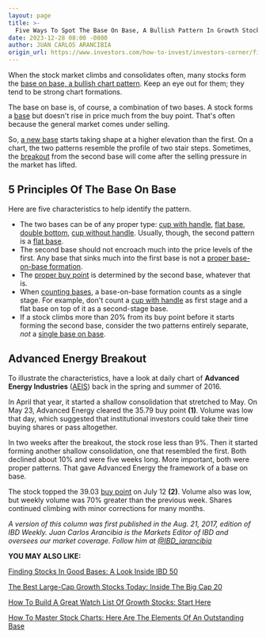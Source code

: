 ```yaml
---
layout: page
title: >-
  Five Ways To Spot The Base On Base, A Bullish Pattern In Growth Stocks
date: 2023-12-28 08:00 -0800
author: JUAN CARLOS ARANCIBIA
origin_url: https://www.investors.com/how-to-invest/investors-corner/five-ways-to-spot-the-bullish-base-on-base-stock-pattern/
---
```


When the stock market climbs and consolidates often, many stocks form the [base on base, a bullish chart pattern](https://www.investors.com/how-to-invest/investors-corner/charts-101-how-the-base-on-base-etches-superb-stock-gains/). Keep an eye out for them; they tend to be strong chart formations.

The base on base is, of course, a combination of two bases. A stock forms a [base](https://www.investors.com/how-to-invest/investors-corner/how-to-trade-stocks-base-stock-charts/) but doesn't rise in price much from the buy point. That's often because the general market comes under selling.

So, [a new base](https://www.investors.com/how-to-invest/investors-corner/how-to-trade-stocks-base-stock-charts/) starts taking shape at a higher elevation than the first. On a chart, the two patterns resemble the profile of two stair steps. Sometimes, the [breakout](https://www.investors.com/how-to-invest/investors-corner/what-is-stock-breakout/) from the second base will come after the selling pressure in the market has lifted.

## 5 Principles Of The Base On Base

Here are five characteristics to help identify the pattern.

- The two bases can be of any proper type: [cup with handle](https://www.investors.com/how-to-invest/investors-corner/the-basics-how-to-analyze-a-stocks-cup-with-handle/), [flat base](https://www.investors.com/how-to-invest/investors-corner/flat-base-stock-dollar-tree-breakout/), [double bottom](https://www.investors.com/how-to-invest/investors-corner/what-is-double-bottom-base-biotech-stocks/), [cup without handle](https://www.investors.com/how-to-invest/investors-corner/corner-cup-without-handle/). Usually, though, the second pattern is a [flat base](https://www.investors.com/how-to-invest/investors-corner/chart-patterns-flat-base-dull-trade-positive-action/).
- The second base should not encroach much into the price levels of the first. Any base that sinks much into the first base is not a [proper base-on-base formation](https://www.investors.com/how-to-invest/investors-corner/charts-101-how-the-base-on-base-etches-superb-stock-gains/).
- The [proper buy point](https://www.investors.com/how-to-invest/investors-corner/chart-reading-basics-how-a-buy-point-marks-a-time-of-opportunity/) is determined by the second base, whatever that is.
- When [counting bases](https://www.investors.com/how-to-invest/investors-corner/this-medical-hot-rod-peaked-in-2008-after-5-bases-can-it-lead-stocks-again/), a base-on-base formation counts as a single stage. For example, don't count a [cup with handle](https://www.investors.com/how-to-invest/investors-corner/how-to-buy-stocks-cup-with-handle-base-alibaba-stock-buy-point/) as first stage and a flat base on top of it as a second-stage base.
- If a stock climbs more than 20% from its buy point before it starts forming the second base, consider the two patterns entirely separate, _not_ a [single base on base](https://www.investors.com/how-to-invest/investors-corner/charts-101-how-the-base-on-base-etches-superb-stock-gains/).

## Advanced Energy Breakout

To illustrate the characteristics, have a look at daily chart of **Advanced Energy Industries** ([AEIS](https://research.investors.com/quote.aspx?symbol=AEIS)) back in the spring and summer of 2016.

In April that year, it started a shallow consolidation that stretched to May. On May 23, Advanced Energy cleared the 35.79 buy point **(1)**. Volume was low that day, which suggested that institutional investors could take their time buying shares or pass altogether.

In two weeks after the breakout, the stock rose less than 9%. Then it started forming another shallow consolidation, one that resembled the first. Both declined about 10% and were five weeks long. More important, both were proper patterns. That gave Advanced Energy the framework of a base on base.

The stock topped the 39.03 [buy point](https://www.investors.com/how-to-invest/investors-corner/chart-reading-basics-how-a-buy-point-marks-a-time-of-opportunity/) on July 12 **(2)**. Volume also was low, but weekly volume was 70% greater than the previous week. Shares continued climbing with minor corrections for many months.

_A version of this column was first published in the Aug. 21, 2017, edition of IBD Weekly. Juan Carlos Arancibia is the Markets Editor of IBD and oversees our market coverage. Follow him at [@IBD_jarancibia](https://twitter.com/ibd_jarancibia)_

**YOU MAY ALSO LIKE:**

[Finding Stocks In Good Bases: A Look Inside IBD 50](http://research.investors.com/stock-lists/ibd-50/)

[The Best Large-Cap Growth Stocks Today: Inside The Big Cap 20](https://research.investors.com/stock-lists/big-cap-20/)

[How To Build A Great Watch List Of Growth Stocks: Start Here](https://www.investors.com/how-to-invest/investors-corner/looking-for-the-best-stocks-to-buy-and-watch-start-here/)

[How To Master Stock Charts: Here Are The Elements Of An Outstanding Base](https://www.investors.com/how-to-invest/investors-corner/how-to-trade-stocks-base-stock-charts/)
